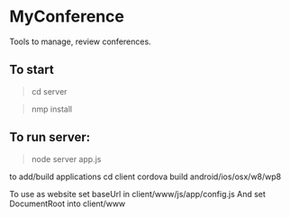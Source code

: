 MyConference
============

Tools to manage, review conferences.

To start
--------

>cd server

>nmp install

To run server:
--------------

> node server app.js

to add/build applications
cd client
cordova build android/ios/osx/w8/wp8

To use as website set baseUrl in client/www/js/app/config.js
And set DocumentRoot into client/www